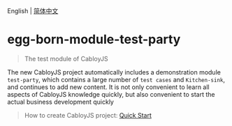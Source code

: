 English | [简体中文](./README.zh-CN.md)

# egg-born-module-test-party

> The test module of CabloyJS

The new CabloyJS project automatically includes a demonstration module `test-party`, which contains a large number of `test cases` and `Kitchen-sink`, and continues to add new content. It is not only convenient to learn all aspects of CabloyJS knowledge quickly, but also convenient to start the actual business development quickly

> How to create CabloyJS project: [Quick Start](https://cabloy.com/articles/guide-quick-start.html)


